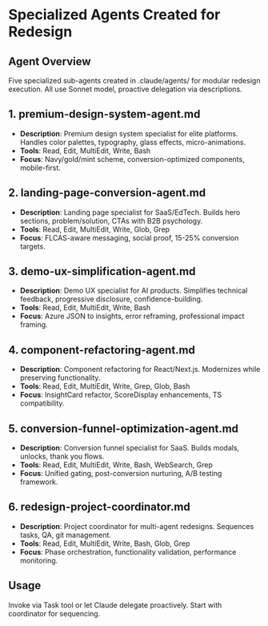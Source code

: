 # Specialized Agents Created for Redesign

## Agent Overview
Five specialized sub-agents created in .claude/agents/ for modular redesign execution. All use Sonnet model, proactive delegation via descriptions.

## 1. premium-design-system-agent.md
- **Description**: Premium design system specialist for elite platforms. Handles color palettes, typography, glass effects, micro-animations.
- **Tools**: Read, Edit, MultiEdit, Write, Bash
- **Focus**: Navy/gold/mint scheme, conversion-optimized components, mobile-first.

## 2. landing-page-conversion-agent.md
- **Description**: Landing page specialist for SaaS/EdTech. Builds hero sections, problem/solution, CTAs with B2B psychology.
- **Tools**: Read, Edit, MultiEdit, Write, Glob, Grep
- **Focus**: FLCAS-aware messaging, social proof, 15-25% conversion targets.

## 3. demo-ux-simplification-agent.md
- **Description**: Demo UX specialist for AI products. Simplifies technical feedback, progressive disclosure, confidence-building.
- **Tools**: Read, Edit, MultiEdit, Write, Bash
- **Focus**: Azure JSON to insights, error reframing, professional impact framing.

## 4. component-refactoring-agent.md
- **Description**: Component refactoring for React/Next.js. Modernizes while preserving functionality.
- **Tools**: Read, Edit, MultiEdit, Write, Grep, Glob, Bash
- **Focus**: InsightCard refactor, ScoreDisplay enhancements, TS compatibility.

## 5. conversion-funnel-optimization-agent.md
- **Description**: Conversion funnel specialist for SaaS. Builds modals, unlocks, thank you flows.
- **Tools**: Read, Edit, MultiEdit, Write, Bash, WebSearch, Grep
- **Focus**: Unified gating, post-conversion nurturing, A/B testing framework.

## 6. redesign-project-coordinator.md
- **Description**: Project coordinator for multi-agent redesigns. Sequences tasks, QA, git management.
- **Tools**: Read, Edit, MultiEdit, Write, Bash, Glob, Grep
- **Focus**: Phase orchestration, functionality validation, performance monitoring.

## Usage
Invoke via Task tool or let Claude delegate proactively. Start with coordinator for sequencing.